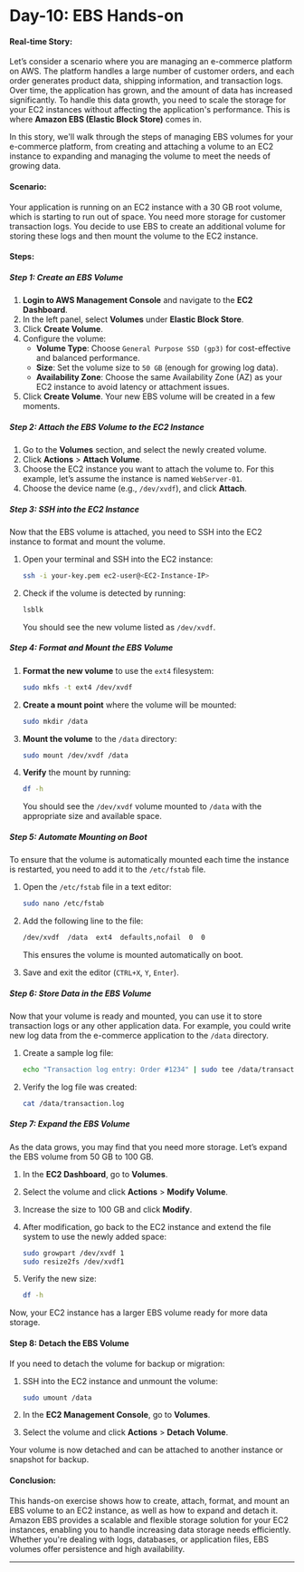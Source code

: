 # Day-10: EBS Hands-on

#### **Real-time Story:**

Let’s consider a scenario where you are managing an e-commerce platform on AWS. The platform handles a large number of customer orders, and each order generates product data, shipping information, and transaction logs. Over time, the application has grown, and the amount of data has increased significantly. To handle this data growth, you need to scale the storage for your EC2 instances without affecting the application's performance. This is where **Amazon EBS (Elastic Block Store)** comes in.

In this story, we'll walk through the steps of managing EBS volumes for your e-commerce platform, from creating and attaching a volume to an EC2 instance to expanding and managing the volume to meet the needs of growing data.

#### **Scenario:**

Your application is running on an EC2 instance with a 30 GB root volume, which is starting to run out of space. You need more storage for customer transaction logs. You decide to use EBS to create an additional volume for storing these logs and then mount the volume to the EC2 instance.

#### **Steps:**

##### **Step 1: Create an EBS Volume**

1. **Login to AWS Management Console** and navigate to the **EC2 Dashboard**.
2. In the left panel, select **Volumes** under **Elastic Block Store**.
3. Click **Create Volume**.
4. Configure the volume:
   - **Volume Type**: Choose `General Purpose SSD (gp3)` for cost-effective and balanced performance.
   - **Size**: Set the volume size to `50 GB` (enough for growing log data).
   - **Availability Zone**: Choose the same Availability Zone (AZ) as your EC2 instance to avoid latency or attachment issues.
5. Click **Create Volume**. Your new EBS volume will be created in a few moments.

##### **Step 2: Attach the EBS Volume to the EC2 Instance**

1. Go to the **Volumes** section, and select the newly created volume.
2. Click **Actions** > **Attach Volume**.
3. Choose the EC2 instance you want to attach the volume to. For this example, let’s assume the instance is named `WebServer-01`.
4. Choose the device name (e.g., `/dev/xvdf`), and click **Attach**.

##### **Step 3: SSH into the EC2 Instance**

Now that the EBS volume is attached, you need to SSH into the EC2 instance to format and mount the volume.

1. Open your terminal and SSH into the EC2 instance:
   ```bash
   ssh -i your-key.pem ec2-user@<EC2-Instance-IP>
   ```
2. Check if the volume is detected by running:
   ```bash
   lsblk
   ```
   You should see the new volume listed as `/dev/xvdf`.

##### **Step 4: Format and Mount the EBS Volume**

1. **Format the new volume** to use the `ext4` filesystem:
   ```bash
   sudo mkfs -t ext4 /dev/xvdf
   ```

2. **Create a mount point** where the volume will be mounted:
   ```bash
   sudo mkdir /data
   ```

3. **Mount the volume** to the `/data` directory:
   ```bash
   sudo mount /dev/xvdf /data
   ```

4. **Verify** the mount by running:
   ```bash
   df -h
   ```
   You should see the `/dev/xvdf` volume mounted to `/data` with the appropriate size and available space.

##### **Step 5: Automate Mounting on Boot**

To ensure that the volume is automatically mounted each time the instance is restarted, you need to add it to the `/etc/fstab` file.

1. Open the `/etc/fstab` file in a text editor:
   ```bash
   sudo nano /etc/fstab
   ```

2. Add the following line to the file:
   ```bash
   /dev/xvdf  /data  ext4  defaults,nofail  0  0
   ```
   This ensures the volume is mounted automatically on boot.

3. Save and exit the editor (`CTRL+X`, `Y`, `Enter`).

##### **Step 6: Store Data in the EBS Volume**

Now that your volume is ready and mounted, you can use it to store transaction logs or any other application data. For example, you could write new log data from the e-commerce application to the `/data` directory.

1. Create a sample log file:
   ```bash
   echo "Transaction log entry: Order #1234" | sudo tee /data/transaction.log
   ```

2. Verify the log file was created:
   ```bash
   cat /data/transaction.log
   ```

##### **Step 7: Expand the EBS Volume**

As the data grows, you may find that you need more storage. Let’s expand the EBS volume from 50 GB to 100 GB.

1. In the **EC2 Dashboard**, go to **Volumes**.
2. Select the volume and click **Actions** > **Modify Volume**.
3. Increase the size to 100 GB and click **Modify**.
4. After modification, go back to the EC2 instance and extend the file system to use the newly added space:
   ```bash
   sudo growpart /dev/xvdf 1
   sudo resize2fs /dev/xvdf1
   ```

5. Verify the new size:
   ```bash
   df -h
   ```

Now, your EC2 instance has a larger EBS volume ready for more data storage.

#### **Step 8: Detach the EBS Volume**

If you need to detach the volume for backup or migration:

1. SSH into the EC2 instance and unmount the volume:
   ```bash
   sudo umount /data
   ```

2. In the **EC2 Management Console**, go to **Volumes**.
3. Select the volume and click **Actions** > **Detach Volume**.

Your volume is now detached and can be attached to another instance or snapshot for backup.

#### **Conclusion:**

This hands-on exercise shows how to create, attach, format, and mount an EBS volume to an EC2 instance, as well as how to expand and detach it. Amazon EBS provides a scalable and flexible storage solution for your EC2 instances, enabling you to handle increasing data storage needs efficiently. Whether you're dealing with logs, databases, or application files, EBS volumes offer persistence and high availability.

---

